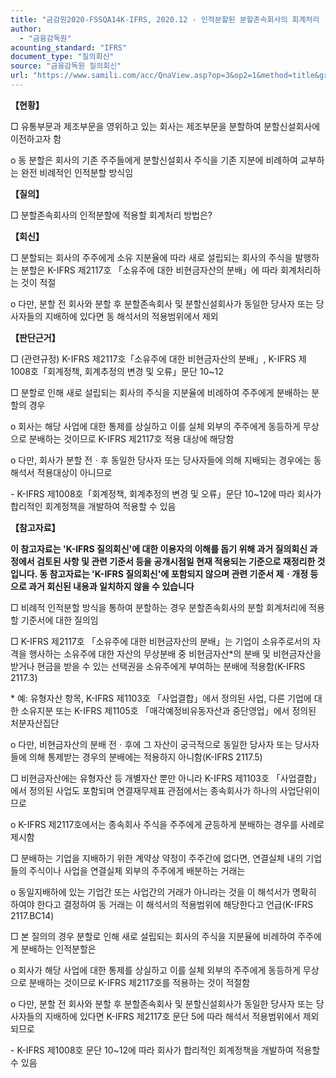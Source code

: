 ```yaml
---
title: "금감원2020-FSSQA14K-IFRS, 2020.12 - 인적분할된 분할존속회사의 회계처리 (회신일 '11.3.4.)"
author:
  - "금융감독원"
acounting_standard: "IFRS"
document_type: "질의회신"
source: "금융감독원 질의회신"
url: "https://www.samili.com/acc/QnaView.asp?op=3&op2=1&method=title&group=2122-15;1&orgcode=1&searchword=&page=4&code=%EA%B8%88%EA%B0%90%EC%9B%902020%2DFSSQA14%5FK%2DIFRS%3A20201229"
---
```

**【현황】**

□ 유통부문과 제조부문을 영위하고 있는 회사는 제조부문을 분할하여 분할신설회사에 이전하고자 함

o 동 분할은 회사의 기존 주주들에게 분할신설회사 주식을 기존 지분에 비례하여 교부하는 완전 비례적인 인적분할 방식임

  
**【질의】**

□ 분할존속회사의 인적분할에 적용할 회계처리 방법은?

  
  

**【회신】**

□ 분할되는 회사의 주주에게 소유 지분율에 따라 새로 설립되는 회사의 주식을 발행하는 분할은 K-IFRS 제2117호 「소유주에 대한 비현금자산의 분배」에 따라 회계처리하는 것이 적절

o 다만, 분할 전 회사와 분할 후 분할존속회사 및 분할신설회사가 동일한 당사자 또는 당사자들의 지배하에 있다면 동 해석서의 적용범위에서 제외

  
  

**【판단근거】**

□ (관련규정) K-IFRS 제2117호「소유주에 대한 비현금자산의 분배」, K-IFRS 제1008호「회계정책, 회계추정의 변경 및 오류」문단 10~12

  

□ 분할로 인해 새로 설립되는 회사의 주식을 지분율에 비례하여 주주에게 분배하는 분할의 경우

o 회사는 해당 사업에 대한 통제를 상실하고 이를 실체 외부의 주주에게 동등하게 무상으로 분배하는 것이므로 K-IFRS 제2117호 적용 대상에 해당함

o 다만, 회사가 분할 전ㆍ후 동일한 당사자 또는 당사자들에 의해 지배되는 경우에는 동 해석서 적용대상이 아니므로

\- K-IFRS 제1008호「회계정책, 회계추정의 변경 및 오류」문단 10~12에 따라 회사가 합리적인 회계정책을 개발하여 적용할 수 있음

  
**【참고자료】**

**이 참고자료는 'K-IFRS 질의회신'에 대한 이용자의 이해를 돕기 위해 과거 질의회신 과정에서 검토된 사항 및 관련 기준서 등을 공개시점일 현재 적용되는 기준으로 재정리한 것입니다. 동 참고자료는 'K-IFRS 질의회신'에 포함되지 않으며 관련 기준서 제ㆍ개정 등으로 과거 회신된 내용과 일치하지 않을 수 있습니다**

  

□ 비례적 인적분할 방식을 통하여 분할하는 경우 분할존속회사의 분할 회계처리에 적용할 기준서에 대한 질의임

  

□ K-IFRS 제2117호 「소유주에 대한 비현금자산의 분배」는 기업이 소유주로서의 자격을 행사하는 소유주에 대한 자산의 무상분배 중 비현금자산\*의 분배 및 비현금자산을 받거나 현금을 받을 수 있는 선택권을 소유주에게 부여하는 분배에 적용함(K-IFRS 2117.3)

\* 예: 유형자산 항목, K-IFRS 제1103호 「사업결합」에서 정의된 사업, 다른 기업에 대한 소유지분 또는 K-IFRS 제1105호 「매각예정비유동자산과 중단영업」에서 정의된 처분자산집단

o 다만, 비현금자산의 분배 전ㆍ후에 그 자산이 궁극적으로 동일한 당사자 또는 당사자들에 의해 통제받는 경우의 분배에는 적용하지 아니함(K-IFRS 2117.5)

  

□ 비현금자산에는 유형자산 등 개별자산 뿐만 아니라 K-IFRS 제1103호 「사업결합」에서 정의된 사업도 포함되며 연결재무제표 관점에서는 종속회사가 하나의 사업단위이므로

o K-IFRS 제2117호에서는 종속회사 주식을 주주에게 균등하게 분배하는 경우를 사례로 제시함

  

□ 분배하는 기업을 지배하기 위한 계약상 약정이 주주간에 없다면, 연결실체 내의 기업들의 주식이나 사업을 연결실체 외부의 주주에게 배분하는 거래는

o 동일지배하에 있는 기업간 또는 사업간의 거래가 아니라는 것을 이 해석서가 명확히 하여야 한다고 결정하여 동 거래는 이 해석서의 적용범위에 해당한다고 언급(K-IFRS 2117.BC14)

  

□ 본 질의의 경우 분할로 인해 새로 설립되는 회사의 주식을 지분율에 비례하여 주주에게 분배하는 인적분할은

o 회사가 해당 사업에 대한 통제를 상실하고 이를 실체 외부의 주주에게 동등하게 무상으로 분배하는 것이므로 K-IFRS 제2117호를 적용하는 것이 적절함

o 다만, 분할 전 회사와 분할 후 분할존속회사 및 분할신설회사가 동일한 당사자 또는 당사자들의 지배하에 있다면 K-IFRS 제2117호 문단 5에 따라 해석서 적용범위에서 제외되므로

\- K-IFRS 제1008호 문단 10~12에 따라 회사가 합리적인 회계정책을 개발하여 적용할 수 있음
